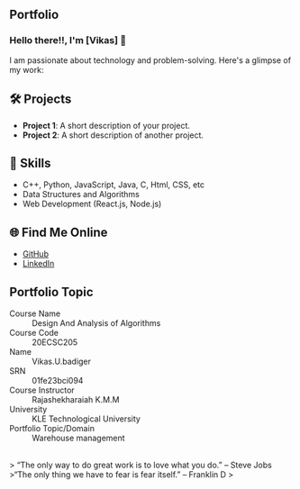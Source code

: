## Portfolio

### Hello there!!, I'm [Vikas] 👋

I am passionate about technology and problem-solving. Here's a glimpse of my work:

## 🛠️ Projects
- **Project 1**: A short description of your project.
- **Project 2**: A short description of another project.

## 🚀 Skills
- C++, Python, JavaScript, Java, C, Html, CSS, etc
- Data Structures and Algorithms
- Web Development (React.js, Node.js)

## 🌐 Find Me Online
- [GitHub](https://github.com/Vikas-U-Badiger/MyPortfolio.github.io)
- [LinkedIn](www.linkedin.com/in/vikas-badiger-601337296)

## Portfolio Topic
<dl>
<dt>Course Name</dt>
<dd>Design And Analysis of Algorithms</dd>
<dt>Course Code</dt>
<dd>20ECSC205</dd>
<dt>Name</dt>
<dd>Vikas.U.badiger</dd>
<dt>SRN</dt>
<dd>01fe23bci094</dd>
<dt>Course Instructor</dt>
<dd>Rajashekharaiah K.M.M</dd>
<dt>University</dt>
<dd>KLE Technological University</dd>
<dt>Portfolio Topic/Domain</dt>
<dd>Warehouse management</dd>
</dl>

<br> 
> “The only way to do great work is to love what you do.” – Steve Jobs
>“The only thing we have to fear is fear itself.” – Franklin D
>
